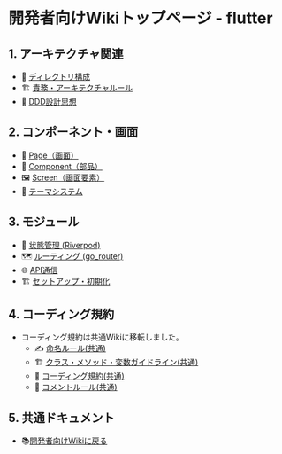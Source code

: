 # 開発者向けWikiトップページ - flutter

## 1. アーキテクチャ関連
- 🧱 [ディレクトリ構成](architecture/directory-structure.md)
- 🏗️ [責務・アーキテクチャルール](architecture/responsibilities.md)
- 🎨 [DDD設計思想](architecture/ddd-design.md)

## 2. コンポーネント・画面
- 📱 [Page（画面）](components/page.md)
- 🧩 [Component（部品）](components/component.md)
- 🖼️ [Screen（画面要素）](components/screen.md)
- 🎨 [テーマシステム](components/theme.md)

## 3. モジュール
- 🔄 [状態管理 (Riverpod)](modules/state.md)
- 🗺️ [ルーティング (go_router)](modules/api.md)
- 🌐 [API通信](modules/state.md)
- 🏗️ [セットアップ・初期化](modules/setup.md)

## 4. コーディング規約
- コーディング規約は共通Wikiに移転しました。
  - ✍️ [命名ルール(共通)](../../../../docs/ja/development/coding-standards/naming-rules.md)
  - 🏗️ [クラス・メソッド・変数ガイドライン(共通)](../../../../docs/ja/development/coding-standards/class-guidelines.md)
  - 📝 [コーディング規約(共通)](../../../../docs/ja/development/coding-standards/coding_standards.md)
  - 💬 [コメントルール(共通)](../../../../docs/ja/development/coding-standards/comment-rules.md)

## 5. 共通ドキュメント
- 📚️[開発者向けWikiに戻る](../../../../docs/ja/index.md)
